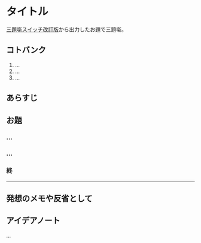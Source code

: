 # タイトル

[三題噺スイッチ改訂版](https://mayoi.tokyo/switch/switch2.html)から出力したお題で三題噺。

## コトバンク

1. ...
1. ...
1. ...

## あらすじ

## お題

### ...

### ...

### 終

---

## 発想のメモや反省として

## アイデアノート

...
